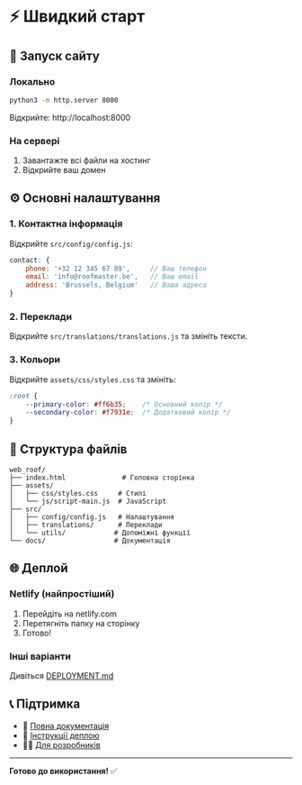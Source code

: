 # ⚡ Швидкий старт

## 🚀 Запуск сайту

### Локально
```bash
python3 -m http.server 8000
```
Відкрийте: http://localhost:8000

### На сервері
1. Завантажте всі файли на хостинг
2. Відкрийте ваш домен

## ⚙️ Основні налаштування

### 1. Контактна інформація
Відкрийте `src/config/config.js`:
```javascript
contact: {
    phone: '+32 12 345 67 89',     // Ваш телефон
    email: 'info@roofmaster.be',   // Ваш email
    address: 'Brussels, Belgium'   // Ваша адреса
}
```

### 2. Переклади
Відкрийте `src/translations/translations.js` та змініть тексти.

### 3. Кольори
Відкрийте `assets/css/styles.css` та змініть:
```css
:root {
    --primary-color: #ff6b35;    /* Основний колір */
    --secondary-color: #f7931e;  /* Додатковий колір */
}
```

## 📁 Структура файлів

```
web_roof/
├── index.html              # Головна сторінка
├── assets/
│   ├── css/styles.css     # Стилі
│   └── js/script-main.js  # JavaScript
├── src/
│   ├── config/config.js   # Налаштування
│   ├── translations/      # Переклади
│   └── utils/            # Допоміжні функції
└── docs/                 # Документація
```

## 🌐 Деплой

### Netlify (найпростіший)
1. Перейдіть на netlify.com
2. Перетягніть папку на сторінку
3. Готово!

### Інші варіанти
Дивіться [DEPLOYMENT.md](DEPLOYMENT.md)

## 📞 Підтримка

- 📖 [Повна документація](docs/README.md)
- 🚀 [Інструкції деплою](DEPLOYMENT.md)
- 👨‍💻 [Для розробників](DEVELOPMENT.md)

---

**Готово до використання!** ✅
